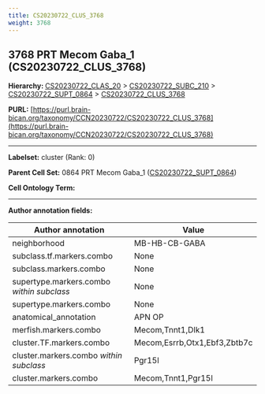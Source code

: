 ```yaml
---
title: CS20230722_CLUS_3768
weight: 3768
---
```

## 3768 PRT Mecom Gaba_1 (CS20230722_CLUS_3768)
<b>Hierarchy: </b>
[CS20230722_CLAS_20](../CS20230722_CLAS_20) >
[CS20230722_SUBC_210](../CS20230722_SUBC_210) >
[CS20230722_SUPT_0864](../CS20230722_SUPT_0864) >
[CS20230722_CLUS_3768](../CS20230722_CLUS_3768)

**PURL:** [https://purl.brain-bican.org/taxonomy/CCN20230722/CS20230722_CLUS_3768](https://purl.brain-bican.org/taxonomy/CCN20230722/CS20230722_CLUS_3768)

---


**Labelset:** cluster (Rank: 0)

**Parent Cell Set:** 0864 PRT Mecom Gaba_1 ([CS20230722_SUPT_0864](../CS20230722_SUPT_0864))



**Cell Ontology Term:** 

[MARKER GENES.]: #


---

[TRANSFERRED ANNOTATIONS.]: #


[AUTHOR ANNOTATION FIELDS.]: #


**Author annotation fields:**

| Author annotation | Value |
|-------------------|-------|
|neighborhood|MB-HB-CB-GABA|
|subclass.tf.markers.combo|None|
|subclass.markers.combo|None|
|supertype.markers.combo _within subclass_|None|
|supertype.markers.combo|None|
|anatomical_annotation|APN OP|
|merfish.markers.combo|Mecom,Tnnt1,Dlk1|
|cluster.TF.markers.combo|Mecom,Esrrb,Otx1,Ebf3,Zbtb7c|
|cluster.markers.combo _within subclass_|Pgr15l|
|cluster.markers.combo|Mecom,Tnnt1,Pgr15l|
